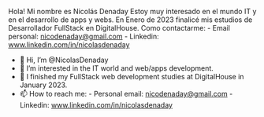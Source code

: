 Hola! Mi nombre es Nicolás Denaday
Estoy muy interesado en el mundo IT y en el desarrollo de apps y webs.
En Enero de 2023 finalicé mis estudios de Desarrollador FullStack en DigitalHouse.
Como contactarme: - Email personal: nicodenaday@gmail.com - Linkedin: www.linkedin.com/in/nicolasdenaday



- 👋 Hi, I’m @NicolasDenaday
- 👀 I’m interested in the IT world and web/apps development.
- 🌱 I finished my FullStack web development studies at DigitalHouse in January 2023.
- 📫 How to reach me: - Personal email: nicodenaday@gmail.com - Linkedin: www.linkedin.com/in/nicolasdenaday
